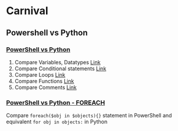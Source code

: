 # Carnival

## Powershell vs Python

### [PowerShell vs Python](Articles/Posh_vs_Python.md)
1. Compare Variables, Datatypes [Link](Articles/Posh_vs_Python#Variables-and-Data-Types)
2. Compare Conditional statements [Link](Articles/Posh_vs_Python.md#Conditional-Statements)
3. Compare Loops [Link](Articles/Posh_vs_Python#3.-Loops:)
4. Compare Functions [Link](Articles/Posh_vs_Python.md#4.-Functions:)
5. Compare Comments [Link](Articles/Posh_vs_Python#5.-Comments:)

### [PowerShell vs Python - FOREACH](Articles/Posh_vs_Python_FOREACH.md)
Compare `foreach($obj in $objects){}` statement in PowerShell and equivalent `for obj in objects:` in Python

